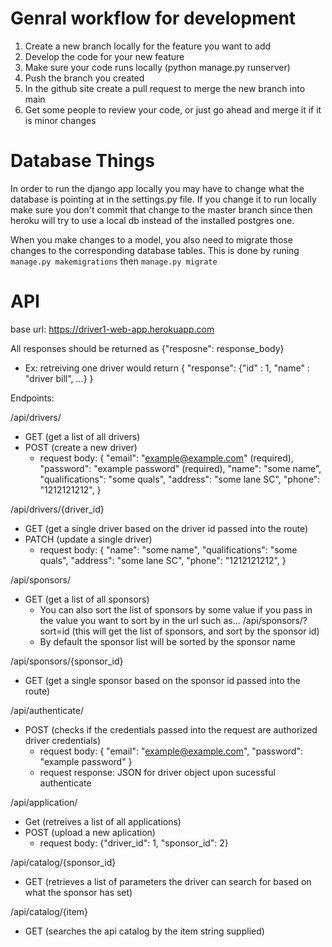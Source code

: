 # Genral workflow for development
1. Create a new branch locally for the feature you want to add
2. Develop the code for your new feature
3. Make sure your code runs locally (python manage.py runserver)
4. Push the branch you created
5. In the github site create a pull request to merge the new branch into main
6. Get some people to review your code, or just go ahead and merge it if it is minor changes

# Database Things
In order to run the django app locally you may have to change what the database is pointing at in the settings.py file. If you change it to run locally make sure you don't commit that change to the master branch since then heroku will try to use a local db instead of the installed postgres one.

When you make changes to a model, you also need to migrate those changes to the corresponding database tables. This is done by runing `manage.py makemigrations` then `manage.py migrate`

# API
base url: https://driver1-web-app.herokuapp.com

All responses should be returned as {"resposne": response_body}
  - Ex: retreiving one driver would return { "response": {"id" : 1, "name" : "driver bill", ...} }

Endpoints:

/api/drivers/
  - GET (get a list of all drivers)
  - POST (create a new driver)
    - request body: { 
      "email": "example@example.com" (required), 
      "password": "example password" (required), 
      "name": "some name", 
      "qualifications": "some quals", 
      "address": "some lane SC", 
      "phone": "1212121212", 
    }

/api/drivers/{driver_id}
  - GET (get a single driver based on the driver id passed into the route)
  - PATCH (update a single driver)
    - request body: { 
      "name": "some name", 
      "qualifications": "some quals", 
      "address": "some lane SC", 
      "phone": "1212121212", 
    }

/api/sponsors/
  - GET (get a list of all sponsors)
    - You can also sort the list of sponsors by some value if you pass in the value you want to sort by in the url such as...
      /api/sponsors/?sort=id (this will get the list of sponsors, and sort by the sponsor id)
    - By default the sponsor list will be sorted by the sponsor name

/api/sponsors/{sponsor_id}
  - GET (get a single sponsor based on the sponsor id passed into the route)

/api/authenticate/
  - POST (checks if the credentials passed into the request are authorized driver credentials)
    - request body: { "email": "example@example.com", "password": "example password" }
    - request response: JSON for driver object upon sucessful authenticate

/api/application/
  - Get (retreives a list of all applications)
  - POST (upload a new aplication)
    - request body: {"driver_id": 1, "sponsor_id": 2}

/api/catalog/{sponsor_id}
  - GET (retrieves a list of parameters the driver can search for based on what the sponsor has set) 

/api/catalog/{item}
  - GET (searches the api catalog by the item string supplied) 


